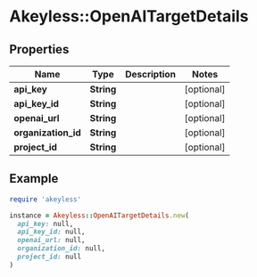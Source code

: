 # Akeyless::OpenAITargetDetails

## Properties

| Name | Type | Description | Notes |
| ---- | ---- | ----------- | ----- |
| **api_key** | **String** |  | [optional] |
| **api_key_id** | **String** |  | [optional] |
| **openai_url** | **String** |  | [optional] |
| **organization_id** | **String** |  | [optional] |
| **project_id** | **String** |  | [optional] |

## Example

```ruby
require 'akeyless'

instance = Akeyless::OpenAITargetDetails.new(
  api_key: null,
  api_key_id: null,
  openai_url: null,
  organization_id: null,
  project_id: null
)
```


